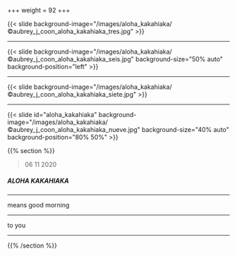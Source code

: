 +++
weight = 92
+++


{{< slide background-image="/images/aloha_kakahiaka/©aubrey_j_coon_aloha_kakahiaka_tres.jpg" >}}

---

{{< slide background-image="/images/aloha_kakahiaka/©aubrey_j_coon_aloha_kakahiaka_seis.jpg" background-size="50% auto" background-position="left" >}}

---

{{< slide background-image="/images/aloha_kakahiaka/©aubrey_j_coon_aloha_kakahiaka_siete.jpg" >}}

---

{{< slide id="aloha_kakahiaka" background-image="/images/aloha_kakahiaka/©aubrey_j_coon_aloha_kakahiaka_nueve.jpg" background-size="40% auto" background-position="80% 50%" >}}

{{% section %}}

> 06 11 2020

##### ALOHA KAKAHIAKA

---

means good morning

---

to you

---

{{% /section %}}
